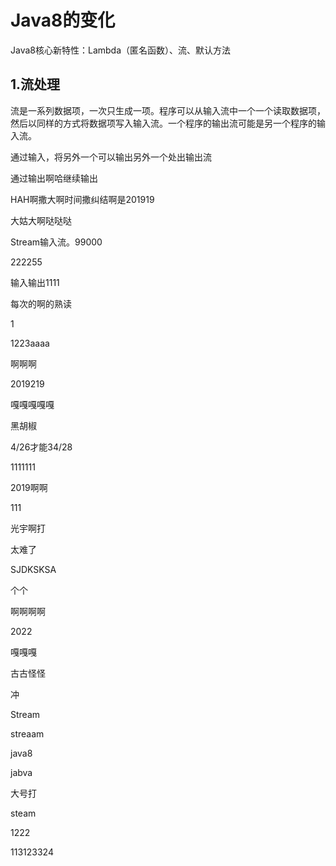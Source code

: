 # Java8的变化

Java8核心新特性：Lambda（匿名函数）、流、默认方法

## 1.流处理

流是一系列数据项，一次只生成一项。程序可以从输入流中一个一个读取数据项，然后以同样的方式将数据项写入输入流。一个程序的输出流可能是另一个程序的输入流。

通过输入，将另外一个可以输出另外一个处出输出流

通过输出啊哈继续输出

HAH啊撒大啊时间撒纠结啊是201919

大姑大啊哒哒哒

Stream输入流。99000

222255

输入输出1111

每次的啊的熟读

1

1223aaaa

啊啊啊

2019219

嘎嘎嘎嘎嘎

黑胡椒

4/26才能34/28

1111111

2019啊啊

111

光宇啊打

太难了

SJDKSKSA 

个个

啊啊啊啊

2022

嘎嘎嘎

古古怪怪

冲

Stream

streaam

java8

jabva

大号打

steam

1222

113123324